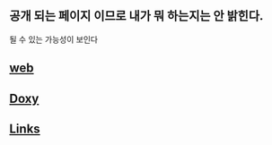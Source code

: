 ## 공개 되는 페이지 이므로 내가 뭐 하는지는 안 밝힌다.

될 수 있는 가능성이 보인다


## [web](https://sanggunlee.github.io/open_spiel/)

## [Doxy](html/index.html)

## [Links](links.md)

